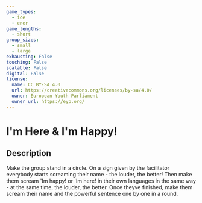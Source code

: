 ```yaml
---
game_types:
  - ice
  - ener
game_lengths:
  - short
group_sizes:
  - small
  - large
exhausting: False
touching: False
scalable: False
digital: False
license:
  name: CC BY-SA 4.0
  url: https://creativecommons.org/licenses/by-sa/4.0/
  owner: European Youth Parliament
  owner_url: https://eyp.org/
---
```

# I'm Here & I'm Happy!

## Description
Make the group stand in a circle. On a sign given by the facilitator everybody
starts screaming their name - the louder, the better! Then make them scream
'Im happy! or 'Im here! in their own languages in the same way - at the same
time, the louder, the better. Once theyve finished, make them scream their
name and the powerful sentence one by one in a round.
